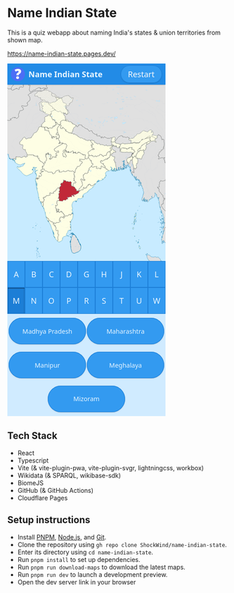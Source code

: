 # Name Indian State

This is a quiz webapp about naming India's states & union territories from shown map.

<https://name-indian-state.pages.dev/>

![alt text](.github/assets/screenshot-1.png)

## Tech Stack

- React
- Typescript
- Vite (& vite-plugin-pwa, vite-plugin-svgr, lightningcss, workbox)
- Wikidata (& SPARQL, wikibase-sdk)
- BiomeJS
- GitHub (& GitHub Actions)
- Cloudflare Pages

## Setup instructions

- Install [PNPM](https://pnpm.io/), [Node.js](https://nodejs.org/), and [Git](https://git-scm.com/).
- Clone the repository using `gh repo clone ShockWind/name-indian-state`.
-  Enter its directory using `cd name-indian-state`.
- Run `pnpm install` to set up dependencies.
- Run `pnpm run download-maps` to download the latest maps.
- Run `pnpm run dev` to launch a development preview.
- Open the dev server link in your browser

